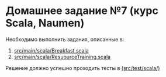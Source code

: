 # Домашнее задание №7 (курс Scala, Naumen)

Необходимо выполнить задания, описанные в:
1. <a href='https://github.com/naumen-student/naumen.scala.course.2025.spring/tree/master/homeworks/homework_7/src/main/scala'>src/main/scala/Breakfast.scala</a>
2. <a href='https://github.com/naumen-student/naumen.scala.course.2025.spring/tree/master/homeworks/homework_7/src/main/scala'>src/main/scala/ResuourceTraining.scala</a>

Решение должно успешно проходить тесты в <a href='https://github.com/naumen-student/naumen.scala.course.2025.spring/tree/master/homeworks/homework_7/src/test/scala'>(src/test/scala/)</a> 

